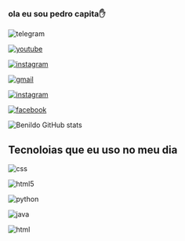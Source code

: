 ### ola eu sou pedro capita✋


![telegram](https://img.shields.io/badge/Telegram-2CA5E0?style=for-the-badge&logo=telegram&logoColor=white)

[![youtube](https://img.shields.io/badge/YouTube-FF0000?style=for-the-badge&logo=youtube&logoColor=white)](https://www.youtube.com/channel/UCmTdwl2Q-5xa1NazgIl8LSw)

[![instagram](https://img.shields.io/badge/Instagram-E4405F?style=for-the-badge&logo=instagram&logoColor=white)](https://instagram.com/pedrocapita_)

[![gmail](https://img.shields.io/badge/Gmail-D14836?style=for-the-badge&logo=gmail&logoColor=white)](https://gmail.com/pedrocapita47@gmail.com)


[![instagram](https://img.shields.io/badge/Twitter-1DA1F2?style=for-the-badge&logo=twitter&logoColor=white)](https://twitter.com/@Pedrocapita10)

[![facebook](https://img.shields.io/badge/Facebook-1877F2?style=for-the-badge&logo=facebook&logoColor=white)](https://facebook.com/PedroCapita)


![Benildo GitHub stats](https://github-readme-stats.vercel.app/api?username=pedroBenildo&show_icons=true&theme=tokyonight)

## Tecnoloias que eu uso no meu dia


![css](https://img.shields.io/badge/CSS-239120?&style=for-the-badge&logo=css3&logoColor=white)


![html5](https://img.shields.io/badge/HTML5-E34F26?style=for-the-badge&logo=html5&logoColor=white)


![python](https://img.shields.io/badge/Python-14354C?style=for-the-badge&logo=python&logoColor=white)


![java](https://img.shields.io/badge/Java-ED8B00?style=for-the-badge&logo=java&logoColor=white)


![html](https://img.shields.io/badge/HTML-239120?style=for-the-badge&logo=html5&logoColor=white)
